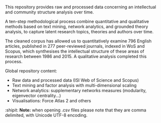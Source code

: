 



This repository provides raw and processed data concerning an intellectual and community structure analysis over time. 

A ten-step methodological process combine quantitative and qualitative methods based on text mining, network analytics, and grounded theory analysis, to capture latent research topics, theories and authors over time. 

The cleaned corpus has allowed us to quantitatively examine 796 English articles, published in 277 peer-reviewed journals, indexed in WoS and Scopus, which synthesises the intellectual structure of these areas of research between 1986 and 2015. A qualitative analysis completed this process.

Global repository content:


* Raw data and processed data (ISI Web of Science and Scopus)
* Text mining and factor analysis with multi-dimensional scaling
* Network analytics: supplementary networks measures (modularity, eigenvector centrality...) 
* Visualisations: Force Atlas 2 and others



:shipit: **Note:** when opening .csv files please note that they are comma delimited, with Unicode UTF-8 encoding.
